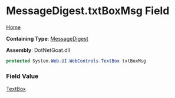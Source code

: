 # MessageDigest\.txtBoxMsg Field

[Home](../../../../../../README.md)

**Containing Type**: [MessageDigest](../README.md)

**Assembly**: DotNetGoat\.dll

```csharp
protected System.Web.UI.WebControls.TextBox txtBoxMsg
```

### Field Value

[TextBox](https://docs.microsoft.com/en-us/dotnet/api/system.web.ui.webcontrols.textbox)

